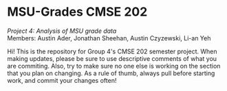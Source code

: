 # MSU-Grades CMSE 202
*Project 4: Analysis of MSU grade data*  
Members: Austin Ader, Jonathan Sheehan, Austin Czyzewski, Li-an Yeh 
 
Hi! This is the repository for Group 4's CMSE 202 semester project. When making updates, please be sure to use descriptive comments of what you are commiting. Also, try to make sure no one else is working on the section that you plan on changing. As a rule of thumb, always pull before starting work, and commit your changes often!
